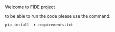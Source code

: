 Welcome to FIDE project




to be able to run the code please use the command:
```
pip install -r requirements.txt
```

